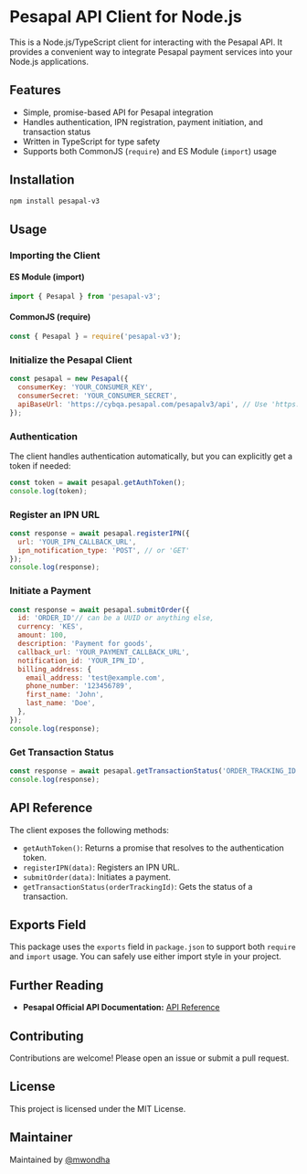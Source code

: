 # Pesapal API Client for Node.js

This is a Node.js/TypeScript client for interacting with the Pesapal API. It provides a convenient way to integrate Pesapal payment services into your Node.js applications.

## Features
- Simple, promise-based API for Pesapal integration
- Handles authentication, IPN registration, payment initiation, and transaction status
- Written in TypeScript for type safety
- Supports both CommonJS (`require`) and ES Module (`import`) usage

## Installation

```bash
npm install pesapal-v3
```

## Usage

### Importing the Client

#### ES Module (import)
```js
import { Pesapal } from 'pesapal-v3';
```

#### CommonJS (require)
```js
const { Pesapal } = require('pesapal-v3');
```

### Initialize the Pesapal Client

```js
const pesapal = new Pesapal({
  consumerKey: 'YOUR_CONSUMER_KEY',
  consumerSecret: 'YOUR_CONSUMER_SECRET',
  apiBaseUrl: 'https://cybqa.pesapal.com/pesapalv3/api', // Use 'https://pay.pesapal.com/v3/api' for production
});
```

### Authentication

The client handles authentication automatically, but you can explicitly get a token if needed:

```js
const token = await pesapal.getAuthToken();
console.log(token);
```

### Register an IPN URL

```js
const response = await pesapal.registerIPN({
  url: 'YOUR_IPN_CALLBACK_URL',
  ipn_notification_type: 'POST', // or 'GET'
});
console.log(response);
```

### Initiate a Payment

```js
const response = await pesapal.submitOrder({
  id: 'ORDER_ID'// can be a UUID or anything else,
  currency: 'KES',
  amount: 100,
  description: 'Payment for goods',
  callback_url: 'YOUR_PAYMENT_CALLBACK_URL',
  notification_id: 'YOUR_IPN_ID',
  billing_address: {
    email_address: 'test@example.com',
    phone_number: '123456789',
    first_name: 'John',
    last_name: 'Doe',
  },
});
console.log(response);
```

### Get Transaction Status

```js
const response = await pesapal.getTransactionStatus('ORDER_TRACKING_ID');
console.log(response);
```

## API Reference

The client exposes the following methods:

- `getAuthToken()`: Returns a promise that resolves to the authentication token.
- `registerIPN(data)`: Registers an IPN URL.
- `submitOrder(data)`: Initiates a payment.
- `getTransactionStatus(orderTrackingId)`: Gets the status of a transaction.

## Exports Field

This package uses the `exports` field in `package.json` to support both `require` and `import` usage. You can safely use either import style in your project.

## Further Reading

- **Pesapal Official API Documentation:** [API Reference](https://developer.pesapal.com/how-to-integrate/e-commerce/api-30-json/api-reference)

## Contributing

Contributions are welcome! Please open an issue or submit a pull request.

## License

This project is licensed under the MIT License.

## Maintainer

Maintained by [@mwondha](https://github.com/mwondhaf)
